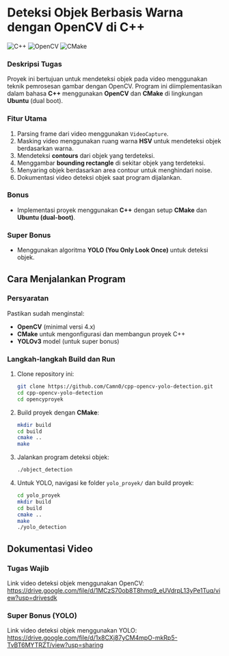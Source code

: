 # Deteksi Objek Berbasis Warna dengan OpenCV di C++

![C++](https://img.shields.io/badge/C%2B%2B-17-blue?style=for-the-badge&logo=cplusplus)
![OpenCV](https://img.shields.io/badge/OpenCV-4.x-blue?style=for-the-badge&logo=opencv)
![CMake](https://img.shields.io/badge/CMake-3.16%2B-orange?style=for-the-badge&logo=cmake)

### Deskripsi Tugas
Proyek ini bertujuan untuk mendeteksi objek pada video menggunakan teknik pemrosesan gambar dengan OpenCV. Program ini diimplementasikan dalam bahasa **C++** menggunakan **OpenCV** dan **CMake** di lingkungan **Ubuntu** (dual boot).

### Fitur Utama
1. Parsing frame dari video menggunakan `VideoCapture`.
2. Masking video menggunakan ruang warna **HSV** untuk mendeteksi objek berdasarkan warna.
3. Mendeteksi **contours** dari objek yang terdeteksi.
4. Menggambar **bounding rectangle** di sekitar objek yang terdeteksi.
5. Menyaring objek berdasarkan area contour untuk menghindari noise.
6. Dokumentasi video deteksi objek saat program dijalankan.

### Bonus
- Implementasi proyek menggunakan **C++** dengan setup **CMake** dan **Ubuntu (dual-boot)**.

### Super Bonus
- Menggunakan algoritma **YOLO (You Only Look Once)** untuk deteksi objek.

## Cara Menjalankan Program

### Persyaratan
Pastikan sudah menginstal:
- **OpenCV** (minimal versi 4.x)
- **CMake** untuk mengonfigurasi dan membangun proyek C++
- **YOLOv3** model (untuk super bonus)

### Langkah-langkah Build dan Run
1. Clone repository ini:
   ```bash
   git clone https://github.com/Camn0/cpp-opencv-yolo-detection.git
   cd cpp-opencv-yolo-detection
   cd opencyproyek
   ```

2. Build proyek dengan **CMake**:
   ```bash
   mkdir build
   cd build
   cmake ..
   make
   ```

3. Jalankan program deteksi objek:
   ```bash
   ./object_detection
   ```

4. Untuk YOLO, navigasi ke folder `yolo_proyek/` dan build proyek:
   ```bash
   cd yolo_proyek
   mkdir build
   cd build
   cmake ..
   make
   ./yolo_detection
   ```

## Dokumentasi Video

### Tugas Wajib
Link video deteksi objek menggunakan OpenCV: https://drive.google.com/file/d/1MCzS70ob8T8hmq9_eUVdrpL13yPe1Tuq/view?usp=drivesdk

### Super Bonus (YOLO)
Link video deteksi objek menggunakan YOLO: https://drive.google.com/file/d/1x8CXj87yCM4mpO-mkRp5-TvBT6MYTRZT/view?usp=sharing
